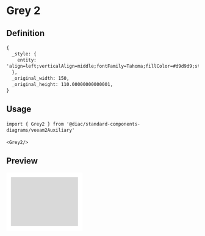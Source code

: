 # Grey 2

## Definition

```
{
  _style: { 
    entity: 'align=left;verticalAlign=middle;fontFamily=Tahoma;fillColor=#d9d9d9;strokeColor=none;fontColor=#ffffff;strokeWidth=2;html=1;whiteSpace=wrap;spacing=6;fontStyle=0',
  },
  _original_width: 150,
  _original_height: 110.00000000000001,
}
```

## Usage

```
import { Grey2 } from '@diac/standard-components-diagrams/veeam2Auxiliary'

<Grey2/>
```

## Preview

<img src="./grey-2.png" width="200"/>
